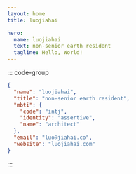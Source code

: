 ```yaml
---
layout: home
title: luojiahai

hero:
  name: luojiahai
  text: non-senior earth resident
  tagline: Hello, World!
---
```


::: code-group

```json [whoami.json] :line-numbers
{
  "name": "luojiahai",
  "title": "non-senior earth resident",
  "mbti": {
    "code": "intj",
    "identity": "assertive",
    "name": "architect"
  },
  "email": "luo@jiahai.co",
  "website": "luojiahai.com"
}
```

:::
